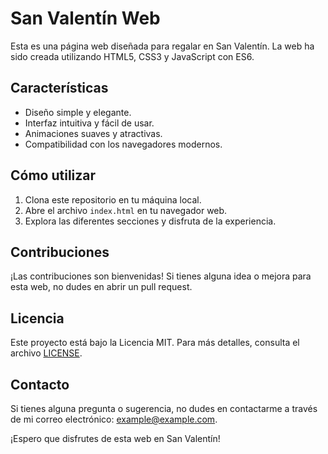 # San Valentín Web

Esta es una página web diseñada para regalar en San Valentín. La web ha sido creada utilizando HTML5, CSS3 y JavaScript con ES6.

## Características

- Diseño simple y elegante.
- Interfaz intuitiva y fácil de usar.
- Animaciones suaves y atractivas.
- Compatibilidad con los navegadores modernos.

## Cómo utilizar

1. Clona este repositorio en tu máquina local.
2. Abre el archivo `index.html` en tu navegador web.
3. Explora las diferentes secciones y disfruta de la experiencia.

## Contribuciones

¡Las contribuciones son bienvenidas! Si tienes alguna idea o mejora para esta web, no dudes en abrir un pull request.

## Licencia

Este proyecto está bajo la Licencia MIT. Para más detalles, consulta el archivo [LICENSE](./LICENSE).

## Contacto

Si tienes alguna pregunta o sugerencia, no dudes en contactarme a través de mi correo electrónico: example@example.com.

¡Espero que disfrutes de esta web en San Valentín!
